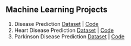 ## Machine Learning Projects

1. Disease Prediction [Dataset](datasets/improved_disease_dataset.csv) | [Code](disease-prediction.ipynb)
2. Heart Disease Prediction [Dataset](datasets/heart-disease-dataset.csv) | [Code](heart-disease.ipynb)
3. Parkinson Disease Prediction [Dataset](datasets/parkinson_disease.csv) | [Code](parkinson_disease_prediction.ipynb)